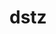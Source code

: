 # dstz
<!-- Auto-update: 2025-10-06T21:04:30.076952 -->

<!-- Auto-update: 2025-10-09T19:09:48.365979 -->

<!-- Auto-update: 2025-10-09T20:55:36.134113 -->
